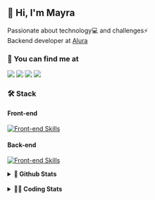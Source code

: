 ## 👋 Hi, I'm Mayra

Passionate about technology💻 and challenges⚡  
Backend developer at [Alura](https://www.alura.com.br)   

### 💬 You can find me at

<a href="https://mayra.dev" target="_blank" rel="noopener"><img src="https://img.shields.io/badge/-mayra.dev-005FED?style=flat&logo=Google-chrome&logoColor=white"/></a>
<a href="https://linkedin.com/in/mayraamaral" target="_blank" rel="noopener"><img src="https://img.shields.io/badge/-/mayraamaral-0077B5?style=flat&logo=Linkedin&logoColor=white"/></a>
<a href="mailto:mayra@mayra.dev" target="_blank" rel="noopener"><img src="https://img.shields.io/badge/-mayra@mayra.dev-D14836?style=flat&logo=Gmail&logoColor=white"/></a>
<a href="" target="_blank" rel="noopener"><img src="https://img.shields.io/badge/-mayraamaral-7289DA?style=flat&logo=Discord&logoColor=white"/></a>

### 🛠️ Stack
#### Front-end

[![Front-end Skills](https://skillicons.dev/icons?i=react,next,angular,redux,styledcomponents,html,css,sass,js,ts,figma)](https://skillicons.dev)
#### Back-end

[![Front-end Skills](https://skillicons.dev/icons?i=java,spring,hibernate,aws,idea,postgres,mysql,git,linux,bash,nodejs,docker,kubernetes,jenkins)](https://skillicons.dev)


<details>
    <summary><strong>📌 Github Stats</strong></summary>
    <br />
    <div align="center">
        <table>
      <td><img height="160em" src="https://github-readme-stats.vercel.app/api?username=mayraamaral&show_icons=true&theme=algolia&hide_border=true&hide=stars&count_private=true" alt="Readme stats"></td>
      <td><img height="160em" src="https://github-readme-stats.vercel.app/api/top-langs/?username=mayraamaral&&layout=compact&&theme=algolia&hide_border=true&langs_count=6" alt="Language stats"></td>
       </table>
  </div> 
    

  <p align="center">
    <img src="https://github-readme-streak-stats.herokuapp.com?user=mayraamaral&theme=dark&hide_border=true&date_format=j%20M%5B%20Y%5D&locale=pt-br&background=050F2C&ring=0195DD&fire=23AA7D&currStreakLabel=23AA7D" alt="Streak stats">
  </p> 
</details>

<br />

<details>
  <summary><strong>👩‍💻 Coding Stats</strong></summary>
  <br />
  
  <!--START_SECTION:waka-->
![Code Time](http://img.shields.io/badge/Code%20Time-652%20hrs%2055%20mins-blue)

**🐱 My GitHub Data** 

> 📦 588.2 kB Used in GitHub's Storage 
 > 
> 🏆 980 Contributions in the Year 2024
 > 
> 🚫 Not Opted to Hire
 > 
> 📜 62 Public Repositories 
 > 
> 🔑 33 Private Repositories 
 > 
**I'm an Early 🐤** 

```text
🌞 Morning                9921 commits        ██████░░░░░░░░░░░░░░░░░░░   23.11 % 
🌆 Daytime                27465 commits       ████████████████░░░░░░░░░   63.99 % 
🌃 Evening                5259 commits        ███░░░░░░░░░░░░░░░░░░░░░░   12.25 % 
🌙 Night                  277 commits         ░░░░░░░░░░░░░░░░░░░░░░░░░   00.65 % 
```
📅 **I'm Most Productive on Wednesday** 

```text
Monday                   7053 commits        ████░░░░░░░░░░░░░░░░░░░░░   16.43 % 
Tuesday                  5101 commits        ███░░░░░░░░░░░░░░░░░░░░░░   11.88 % 
Wednesday                14840 commits       █████████░░░░░░░░░░░░░░░░   34.57 % 
Thursday                 9430 commits        █████░░░░░░░░░░░░░░░░░░░░   21.97 % 
Friday                   5775 commits        ███░░░░░░░░░░░░░░░░░░░░░░   13.45 % 
Saturday                 304 commits         ░░░░░░░░░░░░░░░░░░░░░░░░░   00.71 % 
Sunday                   419 commits         ░░░░░░░░░░░░░░░░░░░░░░░░░   00.98 % 
```


📊 **This Week I Spent My Time On** 

```text
🕑︎ Time Zone: America/Sao_Paulo

💬 Programming Languages: 
Java                     7 hrs 8 mins        ████████████░░░░░░░░░░░░░   49.15 % 
SQL                      3 hrs 36 mins       ██████░░░░░░░░░░░░░░░░░░░   24.87 % 
JavaScript               2 hrs 9 mins        ████░░░░░░░░░░░░░░░░░░░░░   14.81 % 
JSP                      54 mins             ██░░░░░░░░░░░░░░░░░░░░░░░   06.28 % 
CSS                      30 mins             █░░░░░░░░░░░░░░░░░░░░░░░░   03.46 % 

🔥 Editors: 
IntelliJ IDEA            14 hrs 10 mins      ████████████████████████░   97.54 % 
VS Code                  21 mins             █░░░░░░░░░░░░░░░░░░░░░░░░   02.46 % 

💻 Operating System: 
Linux                    14 hrs 32 mins      █████████████████████████   100.00 % 
```

**I Mostly Code in Java** 

```text
Java                     123 repos           ███████░░░░░░░░░░░░░░░░░░   27.89 % 
JavaScript               101 repos           ██████░░░░░░░░░░░░░░░░░░░   22.90 % 
TypeScript               83 repos            █████░░░░░░░░░░░░░░░░░░░░   18.82 % 
Python                   2 repos             ░░░░░░░░░░░░░░░░░░░░░░░░░   00.45 % 
Dockerfile               1 repo              ░░░░░░░░░░░░░░░░░░░░░░░░░   00.23 % 
```




 Last Updated on 09/12/2024 19:22:39 UTC
<!--END_SECTION:waka-->

</details>
